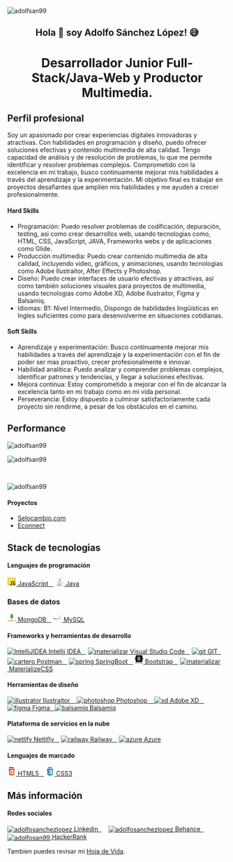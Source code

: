 <p align="left"> <img src="https://komarev.com/ghpvc/?username=adolfsan99&label=Profile%20views&color=0e75b6&style=flat"
alt="adolfsan99" /> </p>
<h2 align="center">Hola 👋 soy Adolfo Sánchez López! 😅 </h2>
<h1 align="center">Desarrollador Junior Full-Stack/Java-Web y Productor Multimedia.</h1>

## Perfil profesional
Soy un apasionado por crear experiencias digitales innovadoras y atractivas. Con habilidades en programación y diseño, puedo ofrecer soluciones efectivas y contenido multimedia de alta calidad. Tengo capacidad de análisis y de resolución de problemas, lo que me permite identificar y resolver problemas complejos. Comprometido con la excelencia en mi trabajo, busco continuamente mejorar mis habilidades a través del aprendizaje y la experimentación. Mi objetivo final es trabajar en proyectos desafiantes que amplíen mis habilidades y me ayuden a crecer profesionalmente.

#### Hard Skills
* Programación: Puedo resolver problemas de codificación, depuración, testing, asi como crear desarrollos web,
usando tecnologias como, HTML, CSS, JavaScript, JAVA, Frameworks webs y de aplicaciones como Glide.
* Producción multimedia: Puedo crear contenido multimedia de alta calidad, incluyendo video, gráficos, y
animaciones, usando tecnologias como Adobe Ilustraitor, After Effects y Photoshop.
* Diseño: Puedo crear interfaces de usuario efectivas y atractivas, así como también soluciones visuales para
proyectos de multimedia, usando tecnologias como Adobe XD, Adobe Ilustraitor, Figma y Balsamiq.
* Idiomas: B1: Nivel Intermedio, Dispongo de habilidades lingüísticas en Ingles suficientes como para desenvolverme
en situaciones cotidianas.

#### Soft Skills
* Aprendizaje y experimentación: Busco continuamente mejorar mis habilidades a través del aprendizaje y la
experimentación con el fin de poder ser mas proactivo, crecer profesionalmente e innovar.
* Habilidad analítica: Puedo analizar y comprender problemas complejos, identificar patrones y tendencias, y llegar
a soluciones efectivas.
* Mejora continua: Estoy comprometido a mejorar con el fin de alcanzar la excelencia tanto en mi trabajo como en mi
vida personal.
* Perseverancia: Estoy dispuesto a culminar satisfactoriamente cada proyecto sin rendirme, a pesar de los obstáculos
en el camino.

## Performance
<p>
&nbsp;<img align="left"
src="https://github-readme-stats.vercel.app/api?username=adolfsan99&show_icons=true&locale=en"
alt="adolfsan99" />
<p>

<p>
<img align="center"
src="https://github-readme-stats.vercel.app/api/top-langs?username=adolfsan99&show_icons=true&locale=en&layout=compact"
alt="adolfsan99" />
</p>  
 
<p>
<img src="https://github-readme-streak-stats.herokuapp.com/?user=adolfsan99&" alt="adolfsan99" />
</p>

#### Proyectos
* <a href="https://selocambio.netlify.app/">Selocambio.com</a>
* <a href="https://adolfsan99.github.io/econnect/index.html">Econnect</a>

## Stack de tecnologias
#### Lenguajes de programación
<a href="https://developer.mozilla.org/en-US/docs/Web/JavaScript" target="_blank" rel="noreferrer">
<img src="https://raw.githubusercontent.com/devicons/devicon/master/icons/javascript/javascript-original.svg"
alt="javascript" width="20" height="20" /> JavaScript   </a>
<a href="https://www.java.com" target="_blank" rel="noreferrer">
<img src="https://raw.githubusercontent.com/devicons/devicon/master/icons/java/java-original.svg" alt="java"
width="20" height="20" /> Java</a>

### Bases de datos
<a href="https://www.mongodb.com/" target="_blank" rel="noreferrer">
<img src="https://raw.githubusercontent.com/devicons/devicon/master/icons/mongodb/mongodb-original-wordmark.svg"
alt="mongodb" width="20" height="20" /> MongoDB   </a>
<a href="https://www.mysql.com/" target="_blank" rel="noreferrer">
<img src="https://raw.githubusercontent.com/devicons/devicon/master/icons/mysql/mysql-original-wordmark.svg"
alt="mysql" width="20" height="20" /> MySQL</a>

#### Frameworks y herramientas de desarrollo
<a href="https://www.jetbrains.com/idea/" target="_blank" rel="noreferrer">
<img src="https://upload.wikimedia.org/wikipedia/commons/9/9c/IntelliJ_IDEA_Icon.svg" alt="IntelliJIDEA" width="20"
height="20" /> Intellij IDEA   </a>
<a href="https://code.visualstudio.com/" target="_blank" rel="noreferrer">
<img src="https://upload.wikimedia.org/wikipedia/commons/9/9a/Visual_Studio_Code_1.35_icon.svg" alt="materializar"
width="20" height="20" /> Visual Studio Code   </a>
<a href="https://git-scm.com/" target="_blank" rel="noreferrer">
<img src="https://www.vectorlogo.zone/logos/git-scm/git-scm-icon.svg" alt="git" width="20" height="20" /> GIT  </a>
<a href="https://postman.com" target="_blank" rel="noreferrer">
<img src="https://www.vectorlogo.zone/logos/getpostman/getpostman-icon.svg" alt="cartero" width="20"
height="20" /> Postman   </a>
<a href="https://spring.io/" target="_blank" rel="noreferrer">
<img src="https://www.vectorlogo.zone/logos/springio/springio-icon.svg" alt="spring" width="20"
height="20" /> SpringBoot   </a>
<a href="https://getbootstrap.com" target="_blank" rel="noreferrer">
<img src="https://raw.githubusercontent.com/devicons/devicon/master/icons/bootstrap/bootstrap-plain-wordmark.svg"
alt="bootstrap" width="20" height="20" /> Bootstrap   </a>
<a href="https://materializecss.com/" target="_blank" rel="noreferrer">
<img src="https://raw.githubusercontent.com/prplx/svg-logos/5585531d45d294869c4eaab4d7cf2e9c167710a9/svg/materialize.svg"
alt="materializar" width="20" height="20" /> MaterializeCSS</a>

#### Herramientas de diseño
<a href="https://www.adobe.com/in/products/illustrator.html" target="_blank" rel="noreferrer"> <img
src="https://upload.wikimedia.org/wikipedia/commons/f/fb/Adobe_Illustrator_CC_icon.svg" alt="illustrator"
width="20" height="20" /> Ilustraitor   </a><a href="https://www.photoshop.com/en" target="_blank" rel="noreferrer"> <img
src="https://upload.wikimedia.org/wikipedia/commons/a/af/Adobe_Photoshop_CC_icon.svg" alt="photoshop" width="20"
height="20" /> Photoshop   </a><a href="https://www.adobe.com/products/xd.html" target="_blank" rel="noreferrer"> <img
src="https://upload.wikimedia.org/wikipedia/commons/c/c2/Adobe_XD_CC_icon.svg" alt="xd" width="20"
height="20" /> Adobe XD   </a><a href="https://www.figma.com/" target="_blank" rel="noreferrer"> <img
src="https://www.vectorlogo.zone/logos/figma/figma-icon.svg" alt="figma" width="20" height="20" /> Figma  </a><a
href="https://balsamiq.com/" target="_blank" rel="noreferrer"> <img
src="https://balsamiq.com/assets/company/brandassets/smileyface-transparent-1080x1080.png" alt="balsamiq"
width="20" height="20" /> Balsamiq</a>


#### Plataforma de servicios en la nube
<a href="https://www.netlify.com/" target="_blank" rel="noreferrer"> <img
src="https://www.vectorlogo.zone/logos/netlify/netlify-icon.svg" alt="netlify" width="20" height="20" /> Netlifly   </a>
<a href="https://railway.app/" target="_blank" rel="noreferrer"> <img src="https://railway.app/brand/logo-light.svg"
alt="railway" width="20" height="20" /> Railway   </a>
<a href="https://azure.microsoft.com/en-in/" target="_blank" rel="noreferrer"> <img
src="https://www.vectorlogo.zone/logos/microsoft_azure/microsoft_azure-icon.svg" alt="azure" width="20"
height="20" /> Azure</a>

#### Lenguajes de marcado
<a href="https://www.w3.org/html/" target="_blank" rel="noreferrer"> <img
src="https://raw.githubusercontent.com/devicons/devicon/master/icons/html5/html5-original-wordmark.svg"
alt="html5" width="20" height="20" /> HTML5   </a>
<a href="https://www.w3schools.com/css/" target="_blank" rel="noreferrer"> <img
src="https://raw.githubusercontent.com/devicons/devicon/master/icons/css3/css3-original-wordmark.svg" alt="css3"
width="20" height="20" /> CSS3</a>

## Más información

#### Redes sociales
<p align="left"><a href="https://linkedin.com/in/adolfosanchezlopez" target="blank"><img align="center"
src="https://raw.githubusercontent.com/rahuldkjain/github-profile-readme-generator/master/src/images/icons/Social/linked-in-alt.svg"
alt="adolfosanchezlopez" height="20" width="20" /> Linkedin  </a>
   <a href="https://www.behance.net/adolfosanchezlopez" target="blank"><img align="center"
src="https://raw.githubusercontent.com/rahuldkjain/github-profile-readme-generator/master/src/images/icons/Social/behance.svg"
alt="adolfosanchezlopez" height="20" width="20" /> Behance  </a>
   <a href="https://www.hackerrank.com/adolfosan99" target="blank"><img align="center"
src="https://raw.githubusercontent.com/rahuldkjain/github-profile-readme-generator/master/src/images/icons/Social/hackerrank.svg"
alt="adolfosan99" height="20" width="20" /> HackerRank</a>

Tambien puedes revisar mi <a href="https://adolfsan99.github.io/sanchprod/assets/pt/docs/AS2023-Hoja-de-vida.pdf">Hoja
de Vida</a>.
